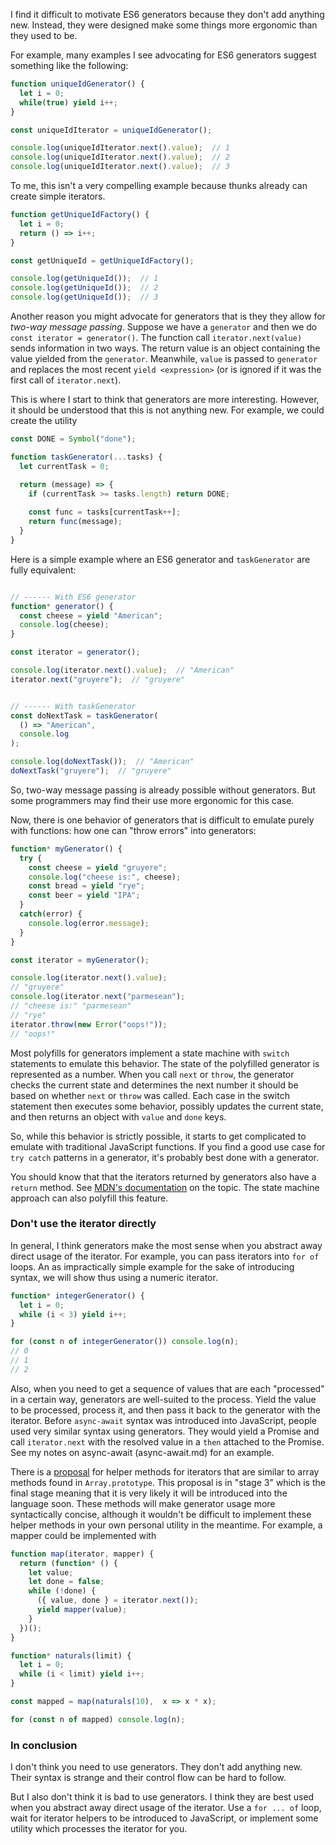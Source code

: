 I find it difficult to motivate ES6 generators because they don't add anything new. Instead, they were designed make some things more ergonomic than they used to be.

For example, many examples I see advocating for ES6 generators suggest something like the following:

```javascript
function uniqueIdGenerator() {
  let i = 0;
  while(true) yield i++;
}

const uniqueIdIterator = uniqueIdGenerator();

console.log(uniqueIdIterator.next().value);  // 1
console.log(uniqueIdIterator.next().value);  // 2
console.log(uniqueIdIterator.next().value);  // 3
```

To me, this isn't a very compelling example because thunks already can create simple iterators.

```javascript
function getUniqueIdFactory() {
  let i = 0;
  return () => i++;
}

const getUniqueId = getUniqueIdFactory();

console.log(getUniqueId());  // 1
console.log(getUniqueId());  // 2
console.log(getUniqueId());  // 3
```

Another reason you might advocate for generators that is they they allow for *two-way message passing*. Suppose we have a `generator` and then we do `const iterator = generator()`. The function call `iterator.next(value)` sends information in two ways. The return value is an object containing the value yielded from the `generator`. Meanwhile, `value` is passed to `generator` and replaces the most recent `yield <expression>` (or is ignored if it was the first call of `iterator.next`).

This is where I start to think that generators are more interesting. However, it should be understood that this is not anything new. For example, we could create the utility

```javascript
const DONE = Symbol("done");

function taskGenerator(...tasks) {
  let currentTask = 0;

  return (message) => {
    if (currentTask >= tasks.length) return DONE;
    
    const func = tasks[currentTask++];
    return func(message);
  }
}
```

Here is a simple example where an ES6 generator and `taskGenerator` are fully equivalent:

```javascript

// ------ With ES6 generator
function* generator() {
  const cheese = yield "American";
  console.log(cheese);
}

const iterator = generator();

console.log(iterator.next().value);  // "American"
iterator.next("gruyere");  // "gruyere"


// ------ With taskGenerator
const doNextTask = taskGenerator(
  () => "American",
  console.log
);

console.log(doNextTask());  // "American"
doNextTask("gruyere");  // "gruyere"
```

So, two-way message passing is already possible without generators. But some programmers may find their use more ergonomic for this case.

Now, there is one behavior of generators that is difficult to emulate purely with functions: how one can "throw errors" into generators:

```javascript
function* myGenerator() {
  try {
    const cheese = yield "gruyere";
    console.log("cheese is:", cheese);
    const bread = yield "rye";
    const beer = yield "IPA";
  }
  catch(error) {
    console.log(error.message);
  }
}

const iterator = myGenerator();

console.log(iterator.next().value);
// "gruyere"
console.log(iterator.next("parmesean");
// "cheese is:" "parmesean"
// "rye"
iterator.throw(new Error("oops!"));
// "oops!"
```

Most polyfills for generators implement a state machine with `switch` statements to emulate this behavior. The state of the polyfilled generator is represented as a number. When you call `next` or `throw`, the generator checks the current state and determines the next number it should be based on whether `next` or `throw` was called. Each case in the switch statement then executes some behavior, possibly updates the current state, and then returns an object with `value` and `done` keys.

So, while this behavior is strictly possible, it starts to get complicated to emulate with traditional JavaScript functions. If you find a good use case for `try catch` patterns in a generator, it's probably best done with a generator.

You should know that that the iterators returned by generators also have a `return` method. See [MDN's documentation](https://developer.mozilla.org/en-US/docs/Web/JavaScript/Reference/Global_Objects/Generator/return) on the topic. The state machine approach can also polyfill this feature.

### Don't use the iterator directly

In general, I think generators make the most sense when you abstract away direct usage of the iterator. For example, you can pass iterators into `for of` loops. An as impractically simple example for the sake of introducing syntax, we will show thus using a numeric iterator.

```javascript
function* integerGenerator() {
  let i = 0;
  while (i < 3) yield i++;
}

for (const n of integerGenerator()) console.log(n);
// 0
// 1
// 2
```

Also, when you need to get a sequence of values that are each "processed" in a certain way, generators are well-suited to the process. Yield the value to be processed, process it, and then pass it back to the generator with the iterator. Before `async-await` syntax was introduced into JavaScript, people used very similar syntax using generators. They would yield a Promise and call `iterator.next` with the resolved value in a `then` attached to the Promise. See my notes on async-await (async-await.md) for an example.

There is a [proposal](https://github.com/tc39/proposal-iterator-helpers) for helper methods for iterators that are similar to array methods found in `Array.prototype`. This proposal is in "stage 3" which is the final stage meaning that it is very likely it will be introduced into the language soon. These methods will make generator usage more syntactically concise, although it wouldn't be difficult to implement these helper methods in your own personal utility in the meantime. For example, a mapper could be implemented with 

```javascript
function map(iterator, mapper) {
  return (function* () {
    let value;
    let done = false;
    while (!done) {
      ({ value, done } = iterator.next());
      yield mapper(value);
    }
  })();
}

function* naturals(limit) {
  let i = 0;
  while (i < limit) yield i++;
}

const mapped = map(naturals(10),  x => x * x);

for (const n of mapped) console.log(n);
```

### In conclusion
I don't think you need to use generators. They don't add anything new. Their syntax is strange and their control flow can be hard to follow. 

But I also don't think it is bad to use generators. I think they are best used when you abstract away direct usage of the iterator. Use a `for ... of` loop, wait for iterator helpers to be introduced to JavaScript, or implement some utility which processes the iterator for you.
